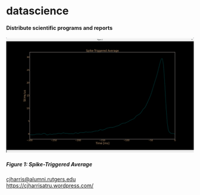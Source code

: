 # datascience
#### Distribute scientific programs and reports
![image](image/sta.png "figure 1")
##### Figure 1: Spike-Triggered Average

cjharris@alumni.rutgers.edu  
https://cjharrisatru.wordpress.com/

